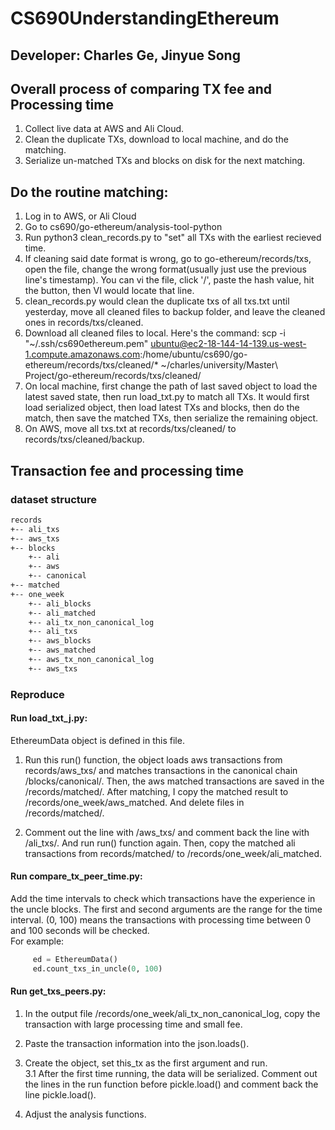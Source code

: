 # CS690UnderstandingEthereum

## Developer: Charles Ge, Jinyue Song

## Overall process of comparing TX fee and Processing time
1. Collect live data at AWS and Ali Cloud. 
2. Clean the duplicate TXs, download to local machine, and do the matching. 
3. Serialize un-matched TXs and blocks on disk for the next matching. 

## Do the routine matching:

1. Log in to AWS, or Ali Cloud
2. Go to cs690/go-ethereum/analysis-tool-python
3. Run python3 clean_records.py to "set" all TXs with the earliest recieved time. 
4. If cleaning said date format is wrong, go to go-ethereum/records/txs, open the file, change the wrong format(usually just use the previous line's timestamp). You can vi the file, click '/', paste the hash value, hit the button, then VI would locate that line. 
5. clean_records.py would clean the duplicate txs of all txs.txt until yesterday, move all cleaned files to backup folder, and leave the cleaned ones in records/txs/cleaned.
6. Download all cleaned files to local. Here's the command: 
scp -i "~/.ssh/cs690ethereum.pem" ubuntu@ec2-18-144-14-139.us-west-1.compute.amazonaws.com:/home/ubuntu/cs690/go-ethereum/records/txs/cleaned/* ~/charles/university/Master\ Project/go-ethereum/records/txs/cleaned/
7. On local machine, first change the path of last saved object to load the latest saved state, then run load_txt.py to match all TXs. It would first load serialized object, then load latest TXs and blocks, then do the match, then save the matched TXs, then serialize the remaining object. 
8. On AWS, move all txs.txt at records/txs/cleaned/ to records/txs/cleaned/backup.

## Transaction fee and processing time
### dataset structure
```markdown
records
+-- ali_txs
+-- aws_txs
+-- blocks
    +-- ali
    +-- aws
    +-- canonical 
+-- matched
+-- one_week 
    +-- ali_blocks
    +-- ali_matched
    +-- ali_tx_non_canonical_log
    +-- ali_txs
    +-- aws_blocks
    +-- aws_matched
    +-- aws_tx_non_canonical_log
    +-- aws_txs
```
### Reproduce

#### Run load_txt_j.py:
EthereumData object is defined in this file. 
1. Run this run() function, the object loads aws transactions from records/aws_txs/ 
and matches transactions in the canonical chain /blocks/canonical/. 
Then, the aws matched transactions are saved in the /records/matched/.
After matching, I copy the matched result to /records/one_week/aws_matched. 
And delete files in /records/matched/. 

2. Comment out the line with /aws_txs/ and comment back the line with /ali_txs/.
And run run() function again. 
Then, copy the matched ali transactions from records/matched/ to /records/one_week/ali_matched.

#### Run compare_tx_peer_time.py:
Add the time intervals to check which transactions have the experience in the uncle blocks.
The first and second arguments are the range for the time interval. 
(0, 100) means the transactions with processing time between 0 and 100 seconds will be checked.  
For example:
```python
     ed = EthereumData() 
     ed.count_txs_in_uncle(0, 100)
```


#### Run get_txs_peers.py:
1. In the output file /records/one_week/ali_tx_non_canonical_log, 
copy the transaction with large processing time and small fee.

2. Paste the transaction information into the json.loads(). 

3. Create the object, set this_tx as the first argument and run.
\
3.1 After the first time running, the data will be serialized. 
Comment out the lines in the run function before pickle.load() 
and comment back the line pickle.load().

4. Adjust the analysis functions.  
 

